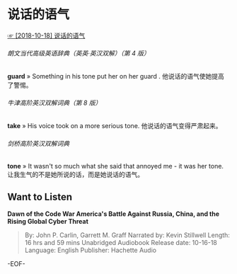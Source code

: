 # 说话的语气
[☞ [2018-10-18] 说话的语气 ](https://mp.weixin.qq.com/s/jOKalFjm5O8n5lnQrLff2A)  


###### 朗文当代高级英语辞典（英英·英汉双解）（第 4 版）
**guard**
» Something in his tone put her on her guard . 他说话的语气使她提高了警惕。

###### 牛津高阶英汉双解词典（第 8 版）
**take**
» His voice took on a more serious tone. 他说话的语气变得严肃起来。

###### 剑桥高阶英汉双解词典
**tone**
» It wasn't so much what she said that annoyed me - it was her tone. 让我生气的不是她所说的话，而是她说话的语气。


## Want to Listen
**Dawn of the Code War
America's Battle Against Russia, China, and the Rising Global Cyber Threat**
>By: John P. Carlin, Garrett M. Graff
Narrated by: Kevin Stillwell
Length: 16 hrs and 59 mins
Unabridged Audiobook
Release date: 10-16-18
Language: English
Publisher: Hachette Audio

-EOF-
